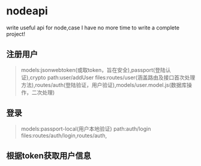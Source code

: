 # nodeapi
write useful api for node,case I have no more time to write a complete project!

## 注册用户
>models:jsonwebtoken(或取token，旨在安全),passport(登陆认证),crypto
>path:user/addUser
>files:routes/user(涵盖路由及接口首次处理方法),routes/auth(登陆验证，用户验证),models/user.model.js(数据库操作，二次处理)

## 登录
>models:passport-local(用户本地验证)
>path:auth/login
>files:routes/auth/login,routes/auth,
## 根据token获取用户信息
